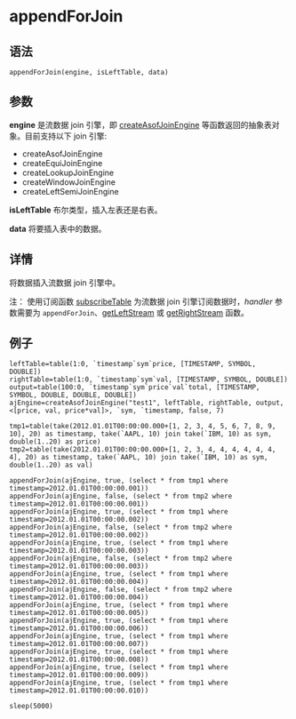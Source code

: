 # appendForJoin

## 语法

`appendForJoin(engine, isLeftTable, data)`

## 参数

**engine** 是流数据 join 引擎，即 [createAsofJoinEngine](../c/createAsofJoinEngine.html) 等函数返回的抽象表对象。目前支持以下 join 引擎:

* createAsofJoinEngine
* createEquiJoinEngine
* createLookupJoinEngine
* createWindowJoinEngine
* createLeftSemiJoinEngine

**isLeftTable** 布尔类型，插入左表还是右表。

**data** 将要插入表中的数据。

## 详情

将数据插入流数据 join 引擎中。

注： 使用订阅函数 [subscribeTable](../s/subscribeTable.html) 为流数据 join
引擎订阅数据时，*handler* 参数需要为 `appendForJoin`、[getLeftStream](../g/getLeftStream.html) 或 [getRightStream](../g/getRightStream.html) 函数。

## 例子

```
leftTable=table(1:0, `timestamp`sym`price, [TIMESTAMP, SYMBOL, DOUBLE])
rightTable=table(1:0, `timestamp`sym`val, [TIMESTAMP, SYMBOL, DOUBLE])
output=table(100:0, `timestamp`sym`price`val`total, [TIMESTAMP, SYMBOL, DOUBLE, DOUBLE, DOUBLE])
ajEngine=createAsofJoinEngine("test1", leftTable, rightTable, output, <[price, val, price*val]>, `sym, `timestamp, false, 7)

tmp1=table(take(2012.01.01T00:00:00.000+[1, 2, 3, 4, 5, 6, 7, 8, 9, 10], 20) as timestamp, take(`AAPL, 10) join take(`IBM, 10) as sym, double(1..20) as price)
tmp2=table(take(2012.01.01T00:00:00.000+[1, 2, 3, 4, 4, 4, 4, 4, 4, 4], 20) as timestamp, take(`AAPL, 10) join take(`IBM, 10) as sym, double(1..20) as val)

appendForJoin(ajEngine, true, (select * from tmp1 where timestamp=2012.01.01T00:00:00.001))
appendForJoin(ajEngine, false, (select * from tmp2 where timestamp=2012.01.01T00:00:00.001))
appendForJoin(ajEngine, true, (select * from tmp1 where timestamp=2012.01.01T00:00:00.002))
appendForJoin(ajEngine, false, (select * from tmp2 where timestamp=2012.01.01T00:00:00.002))
appendForJoin(ajEngine, true, (select * from tmp1 where timestamp=2012.01.01T00:00:00.003))
appendForJoin(ajEngine, false, (select * from tmp2 where timestamp=2012.01.01T00:00:00.003))
appendForJoin(ajEngine, true, (select * from tmp1 where timestamp=2012.01.01T00:00:00.004))
appendForJoin(ajEngine, false, (select * from tmp2 where timestamp=2012.01.01T00:00:00.004))
appendForJoin(ajEngine, true, (select * from tmp1 where timestamp=2012.01.01T00:00:00.005))
appendForJoin(ajEngine, true, (select * from tmp1 where timestamp=2012.01.01T00:00:00.006))
appendForJoin(ajEngine, true, (select * from tmp1 where timestamp=2012.01.01T00:00:00.007))
appendForJoin(ajEngine, true, (select * from tmp1 where timestamp=2012.01.01T00:00:00.008))
appendForJoin(ajEngine, true, (select * from tmp1 where timestamp=2012.01.01T00:00:00.009))
appendForJoin(ajEngine, true, (select * from tmp1 where timestamp=2012.01.01T00:00:00.010))

sleep(5000)
```

